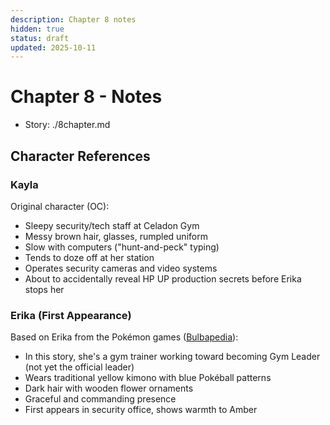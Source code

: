 ```yaml
---
description: Chapter 8 notes
hidden: true
status: draft
updated: 2025-10-11
---
```


# Chapter 8 - Notes

- Story: ./8chapter.md

## Character References

### Kayla
Original character (OC):
- Sleepy security/tech staff at Celadon Gym
- Messy brown hair, glasses, rumpled uniform
- Slow with computers ("hunt-and-peck" typing)
- Tends to doze off at her station
- Operates security cameras and video systems
- About to accidentally reveal HP UP production secrets before Erika stops her

### Erika (First Appearance)
Based on Erika from the Pokémon games ([Bulbapedia](https://bulbapedia.bulbagarden.net/wiki/Erika)):
- In this story, she's a gym trainer working toward becoming Gym Leader (not yet the official leader)
- Wears traditional yellow kimono with blue Pokéball patterns
- Dark hair with wooden flower ornaments
- Graceful and commanding presence
- First appears in security office, shows warmth to Amber


